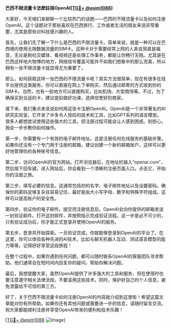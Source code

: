 **巴西不限流量卡怎麽註冊OpenAI[[TG💪+ @esim1088](https://t.me/s/esim1088)]**

大家好，今天咱们来聊聊一个比较热门的话题——巴西的不限流量卡以及如何注册OpenAI。这个话题对于那些喜欢在巴西旅行、工作或者生活的朋友来说非常重要，尤其是那些对科技感兴趣的人。

首先，让我们先了解一下什么是巴西的不限流量卡。简单来说，就是一种可以在巴西境内使用无限数据流量的SIM卡。这种卡对于需要经常上网的人来说简直是福音，无论是刷社交媒体、看视频还是处理工作事务，都能让你畅行无阻。尤其是在巴西这样地大物博的地方，网络信号覆盖可能并不如我们想象中的那么完美，所以拥有一张不限流量卡就显得尤为重要了。

那么，如何获取这样一张巴西的不限流量卡呢？其实方法很简单，现在有很多在线平台提供这类服务，你可以直接在网上下单购买，然后通过邮寄的方式收到你的SIM卡。当然，也有一些地方可以直接购买，比如机场、大型商场等。不过，为了确保买到合适的卡，建议提前做好功课，选择信誉好的商家。

接下来，我们重点来说说如何用这张卡注册OpenAI。OpenAI是一个非常著名的AI研究实验室，它开发了许多令人惊叹的技术和工具，比如GPT系列的语言模型。很多人都想尝试使用这些强大的工具，但注册过程可能会让人感到困惑。别担心，我会一步步教你如何操作。

第一步，你需要有一个有效的电子邮件地址。这是注册任何在线服务的基础步骤。如果你还没有一个专门用于注册的邮箱，建议创建一个新的邮箱账户，这样可以更好地管理你的各种账号信息。

第二步，访问OpenAI的官方网站。打开浏览器后，在地址栏输入“openai.com”，然后按下回车键。进入网站后，你会看到一个清晰的注册页面入口。点击它，开始你的注册之旅。

第三步，填写必要的信息。这通常包括你的名字、电子邮件地址以及设置密码。确保你的密码足够复杂且容易记住，最好是由大小写字母、数字和特殊字符组成。这样可以提高账户的安全性。

第四步，验证你的电子邮件。提交完注册信息后，OpenAI会向你提供的邮箱发送一封验证邮件。打开这封邮件，并按照指示完成验证流程。这一步是必不可少的，只有验证成功后，你才能正式登录并使用OpenAI的服务。

第五步，登录并开始探索。一旦验证完成，你就能够登录到OpenAI的平台了。在这里，你可以体验各种先进的AI技术，比如与聊天机器人互动、测试语言模型的能力等等。记得好好享受这段旅程！

在整个过程中，如果你遇到任何问题，都可以随时联系OpenAI的客服团队寻求帮助。他们通常会在短时间内回复你的疑问，帮助你解决问题。

最后，我想提醒大家，虽然OpenAI提供了许多强大的工具和服务，但在使用时也要注意遵守相关法律法规，不要滥用这些技术。同时，保护好自己的个人信息，避免泄露给不可信的第三方。

好了，关于巴西不限流量卡如何注册OpenAI的内容就介绍到这里啦！希望这篇文章能对你有所帮助。如果你还有其他问题或需要进一步的信息，请随时留言交流。祝大家都能顺利注册并享受OpenAI带来的便利和技术乐趣！

[[TG💪+ @esim1088](https://t.me/s/esim1088) ![Image](https://i.postimg.cc/4NQfJmqS/Snipaste-2025-05-13-00-14-12.png)]